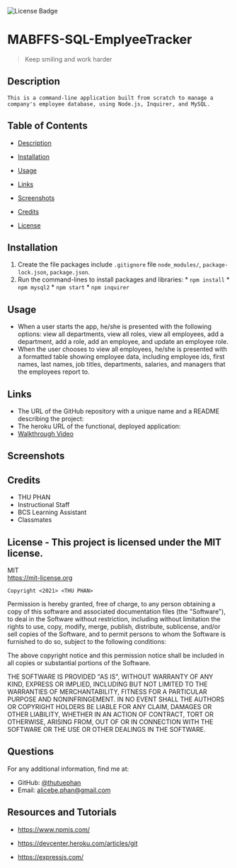 ![License Badge](https://img.shields.io/badge/license-MIT-green.svg)
  
# MABFFS-SQL-EmplyeeTracker  
  > Keep smiling and work harder
  
  ## Description
    This is a command-line application built from scratch to manage a company's employee database, using Node.js, Inquirer, and MySQL.
    
    
  ## Table of Contents
  - [Description](#)
  - [Installation](#installation)
  - [Usage](#usage)
  - [Links](#links)
  - [Screenshots](#screenshots)
  - [Credits](#credits)
  
  - [License](#license)

  ## Installation
  1. Create the file packages include `.gitignore` file `node_modules/`, `package-lock.json`, `package.json`. 
  2. Run the command-lines to install packages and libraries:
    * `npm install` 
    * `npm mysql2`
    * `npm start`
    * `npm inquirer`
   

  ## Usage
  * When a user starts the app, he/she is presented with the following options: view all departments, view all roles, view all employees, add a department, add a role, add an employee, and update an employee role.
    <br>
  * When the user chooses to view all employees, he/she is presented with a formatted table showing employee data, including employee ids, first names, last names, job titles, departments, salaries, and managers that the employees report to.  

  ## Links
  * The URL of the GitHub repository with a unique name and a README describing the project: 
  * The heroku URL of the functional, deployed application: 
  * [Walkthrough Video](https://watch.screencastify.com/v/C6pAiYAdLRT06pPJMmOE)
  

  ## Screenshots
  
  ## Credits
  * THU PHAN  
  * Instructional Staff
  * BCS Learning Assistant
  * Classmates
  
  
  
  
  ## License - This project is licensed under the MIT license.
  MIT
  <br>
  https://mit-license.org
  
    Copyright <2021> <THU PHAN>

Permission is hereby granted, free of charge, to any person obtaining a copy of this software and associated documentation files (the "Software"), to deal in the Software without restriction, including without limitation the rights to use, copy, modify, merge, publish, distribute, sublicense, and/or sell copies of the Software, and to permit persons to whom the Software is furnished to do so, subject to the following conditions:

The above copyright notice and this permission notice shall be included in all copies or substantial portions of the Software.

THE SOFTWARE IS PROVIDED "AS IS", WITHOUT WARRANTY OF ANY KIND, EXPRESS OR IMPLIED, INCLUDING BUT NOT LIMITED TO THE WARRANTIES OF MERCHANTABILITY, FITNESS FOR A PARTICULAR PURPOSE AND NONINFRINGEMENT. IN NO EVENT SHALL THE AUTHORS OR COPYRIGHT HOLDERS BE LIABLE FOR ANY CLAIM, DAMAGES OR OTHER LIABILITY, WHETHER IN AN ACTION OF CONTRACT, TORT OR OTHERWISE, ARISING FROM, OUT OF OR IN CONNECTION WITH THE SOFTWARE OR THE USE OR OTHER DEALINGS IN THE SOFTWARE.

  
  
  ## Questions
  For any additional information, find me at:
  <br>
  * GitHub: [@thutuephan](https://github.com/thutuephan)
  * Email: [alicebe.phan@gmail.com](mailto:alicebe.phan@gmail.com)

  ## Resources and Tutorials
  * https://www.npmjs.com/

  * https://devcenter.heroku.com/articles/git
  * https://expressjs.com/

  

  


